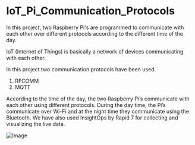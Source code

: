 # IoT_Pi_Communication_Protocols
In this project, two Raspberry Pi's are programmed to communicate with each other over different protocols according to the different time of the day.

IoT (Internet of Things) is basically a network of devices communicating with each other.

In this project two communication protocols have been used.
1. RFCOMM
2. MQTT

According to the time of the day, the two Raspberry Pi’s communicate with each other using different protocols.
During the day time, the Pi’s communicate over Wi-Fi and at the night time they communicate using the Bluetooth. 
We have also used InsightOps by Rapid 7 for collecting and visualizing the live data.

![Image]()
